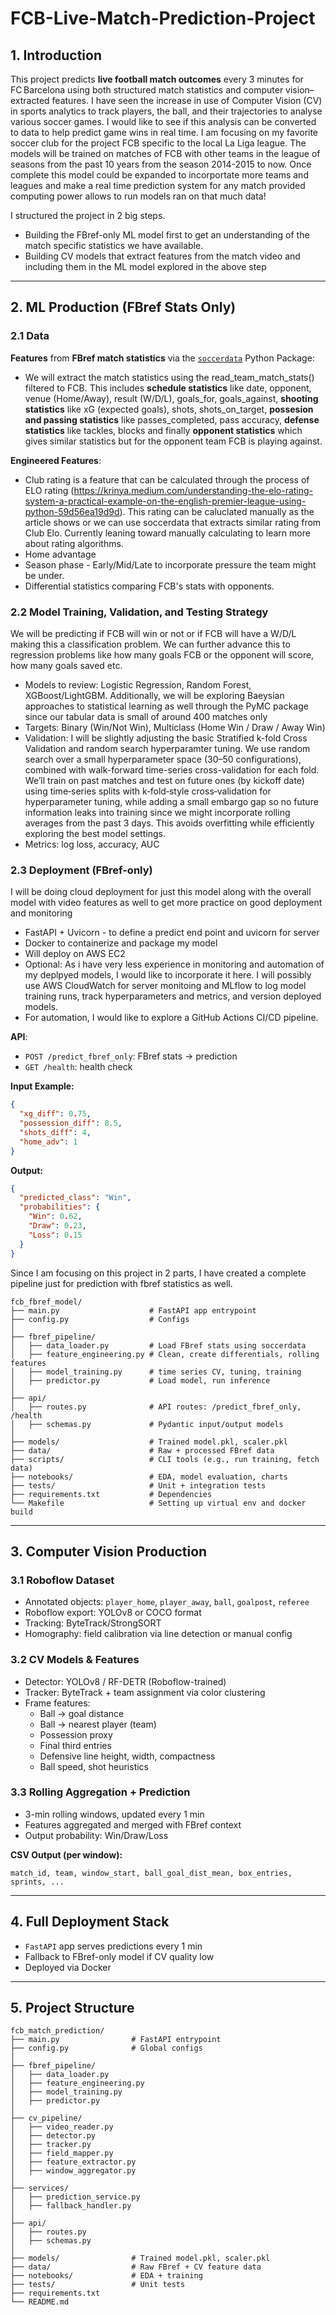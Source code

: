 # FCB-Live-Match-Prediction-Project


## 1. Introduction

This project predicts **live football match outcomes** every 3 minutes for FC Barcelona using both structured match statistics and computer vision–extracted features. I have seen the 
increase in use of Computer Vision (CV) in sports analytics to track players, the ball, and their trajectories to analyse various soccer games. I would like to see if this analysis can be converted to data 
to help predict game wins in real time. I am focusing on my favorite soccer club for the project FCB specific to the local La Liga league. 
The models will be trained on matches of FCB with other teams in the league of seasons from the past 10 years from the season 2014-2015 to now. 
Once complete this model could be expanded to incorportate more teams and leagues and make a real time prediction system for any match provided computing power allows to run models ran on that much data!

I structured the project in 2 big steps. 
- Building the FBref-only ML model first to get an understanding of the match specific statistics we have available.
- Building CV models that extract features from the match video and including them in the ML model explored in the above step

---

## 2. ML Production (FBref Stats Only)

### 2.1 Data

**Features** from **FBref match statistics** via the [`soccerdata`](https://pypi.org/project/soccerdata/) Python Package:
- We will extract the match statistics using the read_team_match_stats() filtered to FCB. This includes **schedule statistics** like date, opponent, venue (Home/Away), result (W/D/L), goals_for, goals_against,
**shooting statistics** like xG (expected goals), shots, shots_on_target, **possesion and passing statistics** like passes_completed, pass accuracy,  **defense statistics** like tackles, blocks and finally **opponent statistics** which gives similar statistics but for the opponent team FCB is playing against.

**Engineered Features**:
- Club rating is a feature that can be calculated through the process of ELO rating (https://krinya.medium.com/understanding-the-elo-rating-system-a-practical-example-on-the-english-premier-league-using-python-59d56ea19d9d). This rating can be caluclated manually as the article shows or we can use soccerdata that extracts similar rating from Club Elo. Currently leaning toward manually calculating to learn more about rating algorithms.
- Home advantage
- Season phase - Early/Mid/Late to incorporate pressure the team might be under.
- Differential statistics comparing FCB's stats with opponents.

### 2.2 Model Training, Validation, and Testing Strategy

We will be predicting if FCB will win or not or if FCB will have a W/D/L making this a classification problem. We can further advance this to regression problems like how many goals FCB or the opponent will score, how many goals saved etc.

- Models to review: Logistic Regression, Random Forest, XGBoost/LightGBM. Additionally, we will be exploring Baeysian approaches to statistical learning as well through the PyMC package since our tabular data is small of around 400 matches only
- Targets: Binary (Win/Not Win), Multiclass (Home Win / Draw / Away Win)
- Validation: I will be slightly adjusting the basic Stratified k-fold Cross Validation and random search hyperparamter tuning. We use random search over a small hyperparameter space (30–50 configurations), combined with walk-forward time-series cross-validation for each fold.
We’ll train on past matches and test on future ones (by kickoff date) using time‑series splits with k‑fold‑style cross‑validation for hyperparameter tuning, while adding a small embargo gap so no future information leaks into training since we might incorporate rolling averages from the past 3 days. This avoids overfitting while efficiently exploring the best model settings.
- Metrics: log loss, accuracy, AUC

### 2.3 Deployment (FBref-only)
I will be doing cloud deployment for just this model along with the overall model with video features as well to get more practice on good deployment and monitoring
- FastAPI + Uvicorn - to define a predict end point and uvicorn for server
- Docker to containerize and package my model
- Will deploy on AWS EC2
- Optional: As i have very less experience in monitoring and automation of my deplpyed models, I would like to incorporate it here. I will possibly use AWS CloudWatch for server monitoing and MLflow to log model training runs, track hyperparameters and metrics, and version deployed models.
- For automation, I would like to explore a GitHub Actions CI/CD pipeline.

**API**:
- `POST /predict_fbref_only`: FBref stats → prediction
- `GET /health`: health check

**Input Example:**
```json
{
  "xg_diff": 0.75,
  "possession_diff": 8.5,
  "shots_diff": 4,
  "home_adv": 1
}
```

**Output:**
```json
{
  "predicted_class": "Win",
  "probabilities": {
    "Win": 0.62,
    "Draw": 0.23,
    "Loss": 0.15
  }
}
```
Since I am focusing on this project in 2 parts, I have created a complete pipeline just for prediction with fbref statistics as well.


```
fcb_fbref_model/
├── main.py                    # FastAPI app entrypoint
├── config.py                  # Configs
│
├── fbref_pipeline/
│   ├── data_loader.py         # Load FBref stats using soccerdata
│   ├── feature_engineering.py # Clean, create differentials, rolling features
│   ├── model_training.py      # time series CV, tuning, training
│   ├── predictor.py           # Load model, run inference
│
├── api/
│   ├── routes.py              # API routes: /predict_fbref_only, /health
│   ├── schemas.py             # Pydantic input/output models
│
├── models/                    # Trained model.pkl, scaler.pkl
├── data/                      # Raw + processed FBref data
├── scripts/                   # CLI tools (e.g., run training, fetch data)
├── notebooks/                 # EDA, model evaluation, charts
├── tests/                     # Unit + integration tests
├── requirements.txt           # Dependencies
└── Makefile                   # Setting up virtual env and docker build

```
---

## 3. Computer Vision Production

### 3.1 Roboflow Dataset

- Annotated objects: `player_home`, `player_away`, `ball`, `goalpost`, `referee`
- Roboflow export: YOLOv8 or COCO format
- Tracking: ByteTrack/StrongSORT
- Homography: field calibration via line detection or manual config

### 3.2 CV Models & Features

- Detector: YOLOv8 / RF-DETR (Roboflow-trained)
- Tracker: ByteTrack + team assignment via color clustering
- Frame features:
  - Ball → goal distance
  - Ball → nearest player (team)
  - Possession proxy
  - Final third entries
  - Defensive line height, width, compactness
  - Ball speed, shot heuristics

### 3.3 Rolling Aggregation + Prediction

- 3-min rolling windows, updated every 1 min
- Features aggregated and merged with FBref context
- Output probability: Win/Draw/Loss

**CSV Output (per window):**
```
match_id, team, window_start, ball_goal_dist_mean, box_entries, sprints, ...
```

---

## 4. Full Deployment Stack



- `FastAPI` app serves predictions every 1 min
- Fallback to FBref-only model if CV quality low
- Deployed via Docker

---

## 5. Project Structure

```
fcb_match_prediction/
├── main.py                # FastAPI entrypoint
├── config.py              # Global configs
│
├── fbref_pipeline/
│   ├── data_loader.py
│   ├── feature_engineering.py
│   ├── model_training.py
│   ├── predictor.py
│
├── cv_pipeline/
│   ├── video_reader.py
│   ├── detector.py
│   ├── tracker.py
│   ├── field_mapper.py
│   ├── feature_extractor.py
│   ├── window_aggregator.py
│
├── services/
│   ├── prediction_service.py
│   ├── fallback_handler.py
│
├── api/
│   ├── routes.py
│   ├── schemas.py
│
├── models/                # Trained model.pkl, scaler.pkl
├── data/                  # Raw FBref + CV feature data
├── notebooks/             # EDA + training
├── tests/                 # Unit tests
├── requirements.txt
└── README.md
```
